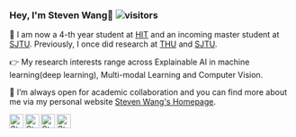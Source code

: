 ### Hey, I'm Steven Wang👋 ![visitors](https://visitor-badge.glitch.me/badge?page_id=gszfwsb.gszfwsb)
🍻 I am now a 4-th year student at [HIT](http://en.hit.edu.cn/) and an incoming master student at [SJTU](https://en.sjtu.edu.cn/). Previously, I once did research at [THU](https://www.tsinghua.edu.cn/en/index.htm) and [SJTU](https://en.sjtu.edu.cn/).

👉 My research interests range across Explainable AI in machine learning(deep learning), Multi-modal Learning and Computer Vision.

🚀 I’m always open for academic collaboration and you can find more about me via my personal website [Steven Wang's Homepage](https://gszfwsb.github.io/).

<!-- <img align="right" src="https://github-readme-stats.vercel.app/api?username=gszfwsb&show_icons=true&theme=vue&layout=compact&hide=prs,issues"/>
<h6>Thanks for visiting my Github!</h6> -->

<a href="https://www.linkedin.com/in/gszfwsb/">
  <img align="left" alt="Steven's LinkedIN" width="25px" src="https://github.com/gszfwsb/social-icons/blob/main/social/linkedin.svg" /></a>

<a href="mailto:hiterwsb@gmail.com">
  <img align="left" alt="Steven's Gmail" width="25px" src="https://github.com/gszfwsb/social-icons/blob/main/social/gmail.svg" /></a>

<a href="https://twitter.com/ShaoboWang6">
  <img align="left" alt="Steven's Twitter" width="25px" src="https://github.com/gszfwsb/social-icons/blob/main/social/twitter.svg" /></a>
  
<a href="https://www.zhihu.com/people/hiterwsb">
  <img align="left" alt="Steven's Zhihu" width="25px" src="https://github.com/gszfwsb/social-icons/blob/main/social/zhihu.svg" /></a>
 
